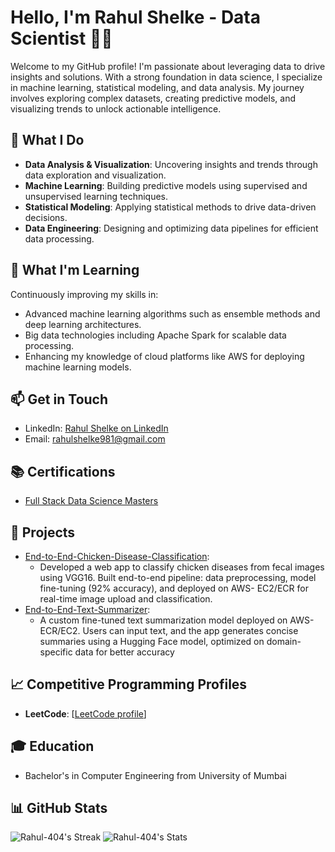 # Hello, I'm Rahul Shelke - Data Scientist 👨‍💻

Welcome to my GitHub profile! I'm passionate about leveraging data to drive insights and solutions. With a strong foundation in data science, I specialize in machine learning, statistical modeling, and data analysis. My journey involves exploring complex datasets, creating predictive models, and visualizing trends to unlock actionable intelligence.

## 🔭 What I Do

- **Data Analysis & Visualization**: Uncovering insights and trends through data exploration and visualization.
- **Machine Learning**: Building predictive models using supervised and unsupervised learning techniques.
- **Statistical Modeling**: Applying statistical methods to drive data-driven decisions.
- **Data Engineering**: Designing and optimizing data pipelines for efficient data processing.

## 🌱 What I'm Learning

Continuously improving my skills in:

- Advanced machine learning algorithms such as ensemble methods and deep learning architectures.
- Big data technologies including Apache Spark for scalable data processing.
- Enhancing my knowledge of cloud platforms like AWS for deploying machine learning models.

## 📫 Get in Touch

- LinkedIn: [Rahul Shelke on LinkedIn](https://www.linkedin.com/in/rahulshelke981/)
- Email: rahulshelke981@gmail.com

## 📚 Certifications

- [Full Stack Data Science Masters](https://learn.ineuron.ai/certificate/7b414055-0b87-44a3-b8ee-bfc985095cbc)

<!--| **Skills**               | **Tool Certification**                                  | **Related Work** |
|--------------------------|--------------------------------------------------------|--------------------|
| Data Collection          | [Google Analytics](https://example.com/ga-cert) 2x, [Scrapy](https://example.com/scrapy-cert) 1x |
| Data Cleaning            | [Pandas](https://example.com/pandas-cert), [Numpy](https://example.com/openrefine-cert), |
| Data Exploration         | [Tableau](https://example.com/tableau-cert) 2x, [Matplotlib](https://example.com/matplotlib-cert) 1x |
| Feature Engineering      | [Featuretools](https://example.com/featuretools-cert) 1x, [Dask](https://example.com/dask-cert) 2x |
| Model Building           | [TensorFlow](https://example.com/tensorflow-cert) 4x, [Scikit-Learn](https://example.com/scikit-learn-cert) 3x |
| Model Evaluation         | [MLflow](https://example.com/mlflow-cert) 2x, [Yellowbrick](https://example.com/yellowbrick-cert) 1x |
| Deployment               | [Docker](https://example.com/docker-cert) 2x, [AWS SageMaker](https://example.com/aws-sagemaker-cert) 3x |-->


## 🚀 Projects

<!-- [End-to-End-D](https://github.com/Rahul-404/mlproject.git): [Brief description and link (if public)]-->
- [End-to-End-Chicken-Disease-Classification](https://github.com/Rahul-404/End-to-End-Chicken-Disease-Classification.git):
   - Developed a web app to classify chicken diseases from fecal images using VGG16. Built end-to-end pipeline: data preprocessing, model fine-tuning (92% accuracy), and deployed on AWS- EC2/ECR for real-time image upload and classification.
- [End-to-End-Text-Summarizer](https://github.com/Rahul-404/End-to-end-Text-Summarizer.git):
   - A custom fine-tuned text summarization model deployed on AWS-ECR/EC2. Users can input text, and the app generates
concise summaries using a Hugging Face model, optimized on domain-specific data for better accuracy 

## 📈 Competitive Programming Profiles

- **LeetCode**: [[LeetCode profile](https://leetcode.com/u/rahulshelke98/)]
<!-- **HackerRank**: [[HackerRank profile](https://www.hackerrank.com/profile/rahulshelke981)]  -->

<!-- ## 📝 Latest Blog Posts -->

<!-- [Blog Post 1]: [Link to your blog post] -->
<!-- [Blog Post 2]: [Link to your blog post] -->

## 🎓 Education

- Bachelor's in Computer Engineering from University of Mumbai

## 📊 GitHub Stats

<!--![Your GitHub Stats](https://github-readme-stats.vercel.app/api?username=Rahul-404&show_icons=true&theme=radical) -->
![Rahul-404's Streak](https://github-readme-streak-stats.herokuapp.com/?user=Rahul-404&theme=flag-india&hide_border=false)
![Rahul-404's Stats](https://github-readme-stats.vercel.app/api?username=Rahul-404&theme=flag-india&show_icons=true&hide_border=false&count_private=false)

